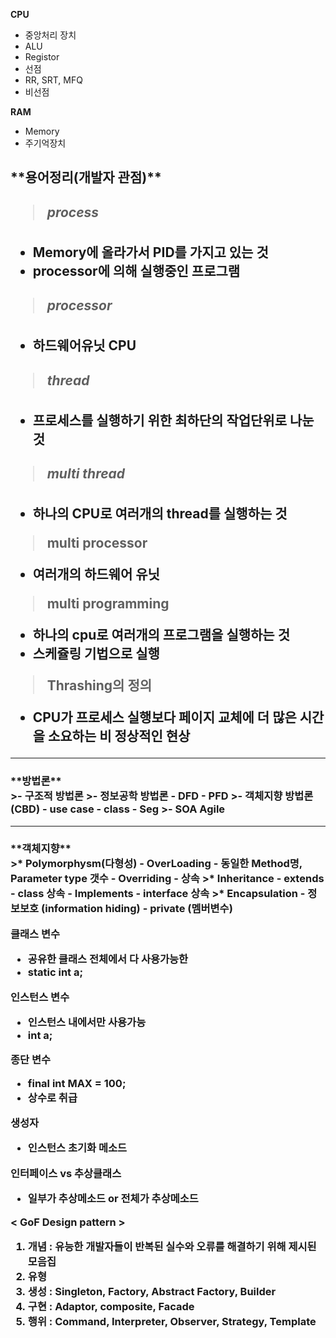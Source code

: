
**CPU**
 - 중앙처리 장치
  - ALU
  - Registor
 - 선점
  - RR, SRT, MFQ
 - 비선점

**RAM**
- Memory
- 주기억장치


<h2>**용어정리(개발자 관점)**<br>

><h5>process
  - Memory에 올라가서 PID를 가지고 있는 것
  - processor에 의해 실행중인 프로그램
><h5>processor
  - 하드웨어유닛 CPU
><h5>thread
  - 프로세스를 실행하기 위한 최하단의 작업단위로 나눈 것
><h5>multi thread
  - 하나의 CPU로 여러개의 thread를 실행하는 것

>multi processor
  - 여러개의 하드웨어 유닛

>multi programming
  - 하나의 cpu로 여러개의 프로그램을 실행하는 것
  - 스케쥴링 기법으로 실행

>Thrashing의 정의
  - CPU가 프로세스 실행보다 페이지 교체에 더 많은 시간을 소요하는 비 정상적인 현상

<hr>

<h3>**방법론**<br>
  >- 구조적 방법론
  >- 정보공학 방법론
    - DFD
    - PFD
  >- 객체지향 방법론(CBD)
    - use case
    - class
    - Seg
  >- SOA Agile

  <hr>

<h3>**객체지향**<br>
>* Polymorphysm(다형성)
  - OverLoading
    - 동일한 Method명, Parameter type 갯수
  - Overriding
    - 상속
>* Inheritance
  - extends
    - class 상속
  - Implements
    - interface 상속
>* Encapsulation
  - 정보보호 (information hiding)
  - private (멤버변수)


클래스 변수
  - 공유한 클래스 전체에서 다 사용가능한
  - static int a;

인스턴스 변수
  - 인스턴스 내에서만 사용가능
  - int a;

종단 변수
  - final int MAX = 100;
  - 상수로 취급

생성자
  - 인스턴스 초기화 메소드

인터페이스 vs 추상클래스
  - 일부가 추상메소드 or 전체가 추상메소드


< GoF Design pattern >
1. 개념 : 유능한 개발자들이 반복된 실수와 오류를 해결하기 위해 제시된 모음집
2. 유형
  1. 생성 : **Singleton**, Factory, Abstract Factory, Builder
  2. 구현 : Adaptor, composite, Facade
  3. 행위 : Command, Interpreter, Observer, **Strategy**, **Template**

